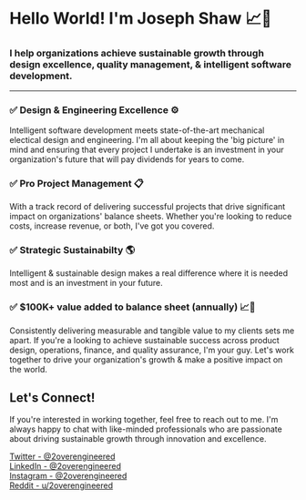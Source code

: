 # Hello World! I'm Joseph Shaw 📈🚀  
### I help organizations achieve sustainable growth through design excellence, quality management, & intelligent software development.

---  

### ✅ Design & Engineering Excellence ⚙️
Intelligent software development meets state-of-the-art mechanical electical design and engineering. I'm all about keeping the 'big picture' in mind and ensuring that every project I undertake is an investment in your organization's future that will pay dividends for years to come.

### ✅ Pro Project Management 📋 
With a track record of delivering successful projects that drive significant impact on organizations' balance sheets. Whether you're looking to reduce costs, increase revenue, or both, I've got you covered.

### ✅ Strategic Sustainabilty 🌎  
Intelligent & sustainable design makes a real difference where it is needed most and is an investment in your future. 

### ✅ $100K+ value added to balance sheet (annually) 📈🚀
Consistently delivering measurable and tangible value to my clients sets me apart. If you're a looking to achieve sustainable success across product design, operations, finance, and quality assurance, I'm your guy. Let's work together to drive your organization's growth & make a positive impact on the world.

## Let's Connect!
If you're interested in working together, feel free to reach out to me. I'm always happy to chat with like-minded professionals who are passionate about driving sustainable growth through innovation and excellence.

[Twitter - @2overengineered](https://twitter.com/2overengineered)  
[LinkedIn - @2overengineered](https://www.linkedin.com/in/2overengineered/)  
[Instagram - @2overengineered](https://www.instagram.com/2overengineered/)  
[Reddit - u/2overengineered](https://www.reddit.com/user/2overengineered)  


<!--

LIBERTY & PROSPERITY

-->
